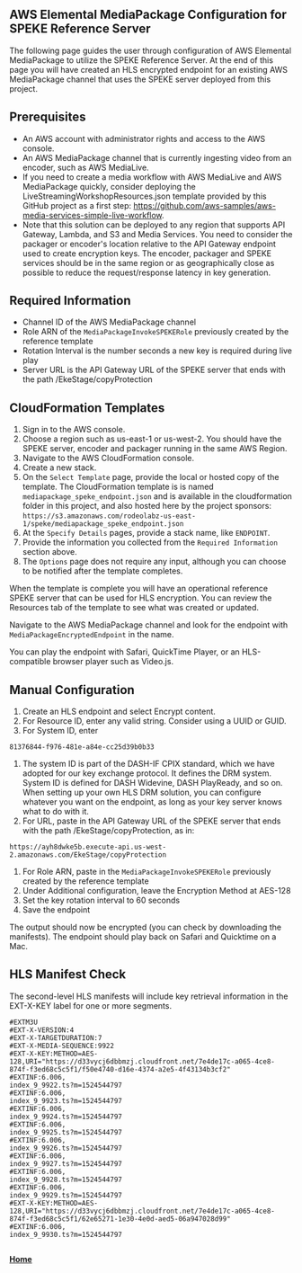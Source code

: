 ## AWS Elemental MediaPackage Configuration for SPEKE Reference Server

The following page guides the user through configuration of AWS Elemental MediaPackage to utilize the SPEKE Reference Server. At the end of this page you will have created an HLS encrypted endpoint for an existing AWS MediaPackage channel that uses the SPEKE server deployed from this project.

## Prerequisites

- An AWS account with administrator rights and access to the AWS console.
- An AWS MediaPackage channel that is currently ingesting video from an encoder, such as AWS MediaLive.
- If you need to create a media workflow with AWS MediaLive and AWS MediaPackage quickly, consider deploying the LiveStreamingWorkshopResources.json template provided by this GitHub project as a first step: https://github.com/aws-samples/aws-media-services-simple-live-workflow.
- Note that this solution can be deployed to any region that supports API Gateway, Lambda, and S3 and Media Services. You need to consider the packager or encoder's location relative to the API Gateway endpoint used to create encryption keys. The encoder, packager and SPEKE services should be in the same region or as geographically close as possible to reduce the request/response latency in key generation.

## Required Information

- Channel ID of the AWS MediaPackage channel
- Role ARN of the `MediaPackageInvokeSPEKERole` previously created by the reference template
- Rotation Interval is the number seconds a new key is required during live play
- Server URL is the API Gateway URL of the SPEKE server that ends with the path /EkeStage/copyProtection

## CloudFormation Templates

1. Sign in to the AWS console.
1. Choose a region such as us-east-1 or us-west-2. You should have the SPEKE server, encoder and packager running in the same AWS Region.
1. Navigate to the AWS CloudFormation console.
1. Create a new stack.
1. On the `Select Template` page, provide the local or hosted copy of the template. The CloudFormation template is is named `mediapackage_speke_endpoint.json` and is available in the cloudformation folder in this project, and also hosted here by the project sponsors: `https://s3.amazonaws.com/rodeolabz-us-east-1/speke/mediapackage_speke_endpoint.json`
1. At the `Specify Details` pages, provide a stack name, like `ENDPOINT`.
1. Provide the information you collected from the `Required Information` section above.
2. The `Options` page does not require any input, although you can choose to be notified after the template completes.

When the template is complete you will have an operational reference SPEKE server that can be used for HLS encryption. You can review the Resources tab of the template to see what was created or updated.

Navigate to the AWS MediaPackage channel and look for the endpoint with `MediaPackageEncryptedEndpoint` in the name.

You can play the endpoint with Safari, QuickTime Player, or an HLS-compatible browser player such as Video.js.


## Manual Configuration


1. Create an HLS endpoint and select Encrypt content.
1. For Resource ID, enter any valid string. Consider using a UUID or GUID.
1. For System ID, enter
```
81376844-f976-481e-a84e-cc25d39b0b33
```
1. The system ID is part of the DASH-IF CPIX standard, which we have adopted for our key exchange protocol. It defines the DRM system. System ID is defined for DASH Widevine, DASH PlayReady, and so on.  When setting up your own HLS DRM solution, you can configure whatever you want on the endpoint, as long as your key server knows what to do with it.
1. For URL, paste in the API Gateway URL of the SPEKE server that ends with the path /EkeStage/copyProtection, as in:
```
https://ayh8dwke5b.execute-api.us-west-2.amazonaws.com/EkeStage/copyProtection
```
1. For Role ARN, paste in the `MediaPackageInvokeSPEKERole` previously created by the reference template
1. Under Additional configuration, leave the Encryption Method at AES-128
2. Set the key rotation interval to 60 seconds
1. Save the endpoint

The output should now be encrypted (you can check by downloading the manifests). The endpoint should play back on Safari and Quicktime on a Mac. 


## HLS Manifest Check

The second-level HLS manifests will include key retrieval information in the EXT-X-KEY label for one or more segments.
```
#EXTM3U
#EXT-X-VERSION:4
#EXT-X-TARGETDURATION:7
#EXT-X-MEDIA-SEQUENCE:9922
#EXT-X-KEY:METHOD=AES-128,URI="https://d33vycj6dbbmzj.cloudfront.net/7e4de17c-a065-4ce8-874f-f3ed68c5c5f1/f50e4740-d16e-4374-a2e5-4f43134b3cf2"
#EXTINF:6.006,
index_9_9922.ts?m=1524544797
#EXTINF:6.006,
index_9_9923.ts?m=1524544797
#EXTINF:6.006,
index_9_9924.ts?m=1524544797
#EXTINF:6.006,
index_9_9925.ts?m=1524544797
#EXTINF:6.006,
index_9_9926.ts?m=1524544797
#EXTINF:6.006,
index_9_9927.ts?m=1524544797
#EXTINF:6.006,
index_9_9928.ts?m=1524544797
#EXTINF:6.006,
index_9_9929.ts?m=1524544797
#EXT-X-KEY:METHOD=AES-128,URI="https://d33vycj6dbbmzj.cloudfront.net/7e4de17c-a065-4ce8-874f-f3ed68c5c5f1/62e65271-1e30-4e0d-aed5-06a947028d99"
#EXTINF:6.006,
index_9_9930.ts?m=1524544797


```

[**Home**](README.md)
